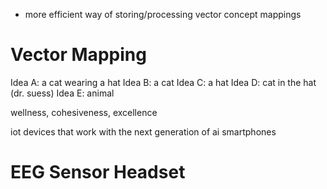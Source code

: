 - more efficient way of storing/processing vector concept mappings

# Vector Mapping

Idea A: a cat wearing a hat
Idea B: a cat
Idea C: a hat
Idea D: cat in the hat (dr. suess)
Idea E: animal


wellness, cohesiveness, excellence

iot devices that work with the next generation of ai smartphones


# EEG Sensor Headset